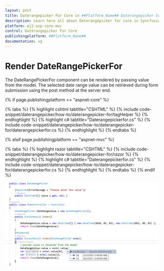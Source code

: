 ```yaml
---
layout: post
title: Daterangepicker For Core in ##Platform_Name## Daterangepicker Component
description: Learn here all about Daterangepicker for core in Syncfusion ##Platform_Name## Daterangepicker component of Syncfusion Essential JS 2 and more.
platform: ej2-asp-core-mvc
control: Daterangepicker For Core
publishingplatform: ##Platform_Name##
documentation: ug
---
```



# Render DateRangePickerFor

The DateRangePickerFor component can be rendered by passing value from the model. The selected date range value can be retrieved during form submission using the post method at the server end.

{% if page.publishingplatform == "aspnet-core" %}

{% tabs %}
{% highlight cshtml tabtitle="CSHTML" %}
{% include code-snippet/daterangepicker/how-to/daterangepicker-for/tagHelper %}
{% endhighlight %}
{% highlight c# tabtitle="Daterangepickerfor.cs" %}
{% include code-snippet/daterangepicker/how-to/daterangepicker-for/daterangepickerfor.cs %}
{% endhighlight %}
{% endtabs %}

{% elsif page.publishingplatform == "aspnet-mvc" %}

{% tabs %}
{% highlight razor tabtitle="CSHTML" %}
{% include code-snippet/daterangepicker/how-to/daterangepicker-for/razor %}
{% endhighlight %}
{% highlight c# tabtitle="Daterangepickerfor.cs" %}
{% include code-snippet/daterangepicker/how-to/daterangepicker-for/daterangepickerfor.cs %}
{% endhighlight %}
{% endtabs %}
{% endif %}


![DateRangePickerFor Component in ASP.NET Core](../images/asp-net-core-daterangepickerfor-value-post.png)
